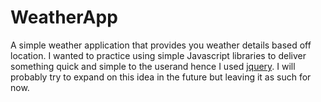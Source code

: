 # WeatherApp
A simple weather application that provides you weather details based off location. I wanted to practice using simple Javascript libraries
to deliver something quick and simple to the userand hence I used [jquery](https://jquery.com/). I will probably try to expand on 
this idea in the future but leaving it as such for now.
